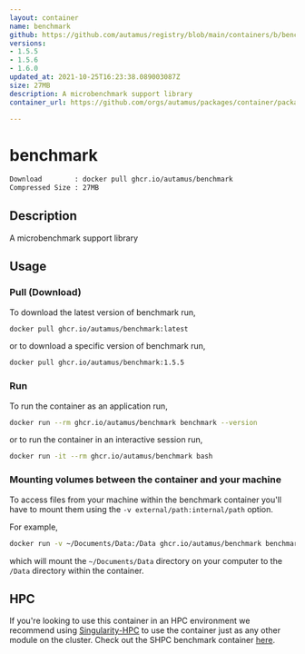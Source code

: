 ```yaml
---
layout: container
name: benchmark
github: https://github.com/autamus/registry/blob/main/containers/b/benchmark/spack.yaml
versions:
- 1.5.5
- 1.5.6
- 1.6.0
updated_at: 2021-10-25T16:23:38.089003087Z
size: 27MB
description: A microbenchmark support library
container_url: https://github.com/orgs/autamus/packages/container/package/benchmark

---
```

# benchmark
```bash 
Download        : docker pull ghcr.io/autamus/benchmark
Compressed Size : 27MB
```

## Description
A microbenchmark support library

## Usage
### Pull (Download)
To download the latest version of benchmark run,

```bash
docker pull ghcr.io/autamus/benchmark:latest
```

or to download a specific version of benchmark run,

```bash
docker pull ghcr.io/autamus/benchmark:1.5.5
```
### Run
To run the container as an application run,
```bash
docker run --rm ghcr.io/autamus/benchmark benchmark --version
```

or to run the container in an interactive session run,
```bash
docker run -it --rm ghcr.io/autamus/benchmark bash
```

### Mounting volumes between the container and your machine
To access files from your machine within the benchmark container you'll have to mount them using the `-v external/path:internal/path` option.

For example,
```bash
docker run -v ~/Documents/Data:/Data ghcr.io/autamus/benchmark benchmark /Data/myData.csv
```
which will mount the `~/Documents/Data` directory on your computer to the `/Data` directory within the container.

## HPC
If you're looking to use this container in an HPC environment we recommend using [Singularity-HPC](https://singularity-hpc.readthedocs.io) to use the container just as any other module on the cluster. Check out the SHPC benchmark container [here](https://singularityhub.github.io/singularity-hpc/r/ghcr.io-autamus-benchmark/).